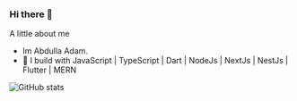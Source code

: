 ### Hi there 👋

A little about me
- Im Abdulla Adam.
- 🌱 I build with JavaScript | TypeScript | Dart | NodeJs | NextJs | NestJs | Flutter | MERN

![GitHub stats](https://github-readme-stats.vercel.app/api?username=edtimer&show_icons=true&bg_color=00000000)
